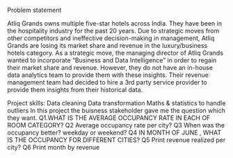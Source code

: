 Problem statement

Atliq Grands owns multiple five-star hotels across India. They have been in the hospitality industry for the past 20 years. Due to strategic moves from other competitors and ineffective decision-making in management, Atliq Grands are losing its market share and revenue in the luxury/business hotels category. As a strategic move, the managing director of Atliq Grands wanted to incorporate “Business and Data Intelligence” in order to regain their market share and revenue. However, they do not have an in-house data analytics team to provide them with these insights.
Their revenue management team had decided to hire a 3rd party service provider to provide them insights from their historical data.

 
Project skills:
Data cleaning
Data transformation
Maths & statistics to handle outliers
In this project the buisness stakeholder gave me the question which they want.
Q1.WHAT IS THE AVERAGE OCCUPANCY RATE IN EACH OF ROOM CATEGORY?
Q2 Average occupancy rate per city?
Q3 When was the occupancy better? weekday or weekend?
Q4 IN MONTH OF JUNE , WHAT IS THE OCCUPANCY FOR DIFFERENT CITIES?
Q5 Print revenue realized per city?
Q6 Print month by revenue

